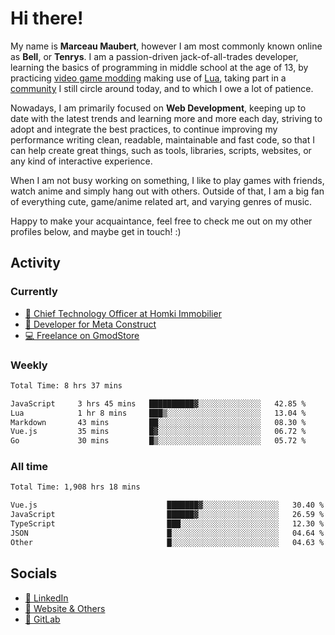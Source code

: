 # Hi there!

My name is **Marceau Maubert**, however I am most commonly known online as **Bell**, or **Tenrys**. I am a passion-driven jack-of-all-trades developer, learning the basics of programming in middle school at the age of 13, by practicing [video game modding](https://garrysmod.com) making use of [Lua](https://lua.org), taking part in a [community](https://metastruct.net) I still circle around today, and to which I owe a lot of patience.

Nowadays, I am primarily focused on **Web Development**, keeping up to date with the latest trends and learning more and more each day, striving to adopt  and integrate the best practices, to continue improving my performance writing clean, readable, maintainable and fast code, so that I can help create great things, such as tools, libraries, scripts, websites, or any kind of interactive experience.

When I am not busy working on something, I like to play games with friends, watch anime and simply hang out with others. Outside of that, I am a big fan of everything cute, game/anime related art, and varying genres of music.

Happy to make your acquaintance, feel free to check me out on my other profiles below, and maybe get in touch! :)

## Activity

### Currently

- [🏢 Chief Technology Officer at Homki Immobilier](https://homki-immobilier.com)
- [🎈 Developer for Meta Construct](https://metastruct.net)
- [💻 Freelance on GmodStore](https://www.gmodstore.com/users/Tenrys)

### Weekly
<!--START_SECTION:wakaWeekly-->

```txt
Total Time: 8 hrs 37 mins

JavaScript     3 hrs 45 mins   ██████████▓░░░░░░░░░░░░░░   42.85 %
Lua            1 hr 8 mins     ███▒░░░░░░░░░░░░░░░░░░░░░   13.04 %
Markdown       43 mins         ██░░░░░░░░░░░░░░░░░░░░░░░   08.30 %
Vue.js         35 mins         █▓░░░░░░░░░░░░░░░░░░░░░░░   06.72 %
Go             30 mins         █▒░░░░░░░░░░░░░░░░░░░░░░░   05.72 %
```

<!--END_SECTION:wakaWeekly-->

### All time
<!--START_SECTION:wakaTotal-->

```txt
Total Time: 1,908 hrs 18 mins

Vue.js                             ███████▓░░░░░░░░░░░░░░░░░   30.40 %
JavaScript                         ██████▓░░░░░░░░░░░░░░░░░░   26.59 %
TypeScript                         ███░░░░░░░░░░░░░░░░░░░░░░   12.30 %
JSON                               █░░░░░░░░░░░░░░░░░░░░░░░░   04.64 %
Other                              █░░░░░░░░░░░░░░░░░░░░░░░░   04.63 %
```

<!--END_SECTION:wakaTotal-->

## Socials

- [👔 LinkedIn](https://www.linkedin.com/in/marceau-maubert)
- [🔗 Website & Others](https://bell.moe)
- [🦊 GitLab](https://gitlab.com/Tenrys)
